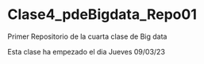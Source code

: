 # Clase4_pdeBigdata_Repo01
Primer Repositorio de la cuarta clase de Big data


Esta clase ha empezado el dia Jueves 09/03/23
